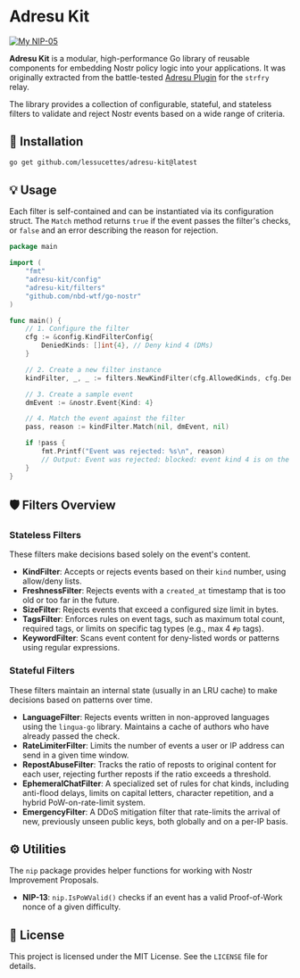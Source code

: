 
# Adresu Kit

[![My NIP-05](https://img.shields.io/badge/NIP--05-__@dukenukemmustdie.com-8E44AD?logo=nostr&logoColor=white)](https://dukenukemmustdie.com)

**Adresu Kit** is a modular, high-performance Go library of reusable components for embedding Nostr policy logic into your applications. It was originally extracted from the battle-tested [Adresu Plugin](https://github.com/lessucettes/adresu-plugin) for the `strfry` relay.

The library provides a collection of configurable, stateful, and stateless filters to validate and reject Nostr events based on a wide range of criteria.

## 🚀 Installation

```bash
go get github.com/lessucettes/adresu-kit@latest
```

## 💡 Usage

Each filter is self-contained and can be instantiated via its configuration struct. The `Match` method returns `true` if the event passes the filter's checks, or `false` and an error describing the reason for rejection.

```go
package main

import (
	"fmt"
	"adresu-kit/config"
	"adresu-kit/filters"
	"github.com/nbd-wtf/go-nostr"
)

func main() {
	// 1. Configure the filter
	cfg := &config.KindFilterConfig{
		DeniedKinds: []int{4}, // Deny kind 4 (DMs)
	}

	// 2. Create a new filter instance
	kindFilter, _, _ := filters.NewKindFilter(cfg.AllowedKinds, cfg.DeniedKinds)

	// 3. Create a sample event
	dmEvent := &nostr.Event{Kind: 4}

	// 4. Match the event against the filter
	pass, reason := kindFilter.Match(nil, dmEvent, nil)

	if !pass {
		fmt.Printf("Event was rejected: %s\n", reason)
		// Output: Event was rejected: blocked: event kind 4 is on the denylist
	}
}
```

## 🛡️ Filters Overview

### Stateless Filters

These filters make decisions based solely on the event's content.

  * **KindFilter**: Accepts or rejects events based on their `kind` number, using allow/deny lists.
  * **FreshnessFilter**: Rejects events with a `created_at` timestamp that is too old or too far in the future.
  * **SizeFilter**: Rejects events that exceed a configured size limit in bytes.
  * **TagsFilter**: Enforces rules on event tags, such as maximum total count, required tags, or limits on specific tag types (e.g., max 4 `#p` tags).
  * **KeywordFilter**: Scans event content for deny-listed words or patterns using regular expressions.

### Stateful Filters

These filters maintain an internal state (usually in an LRU cache) to make decisions based on patterns over time.

  * **LanguageFilter**: Rejects events written in non-approved languages using the `lingua-go` library. Maintains a cache of authors who have already passed the check.
  * **RateLimiterFilter**: Limits the number of events a user or IP address can send in a given time window.
  * **RepostAbuseFilter**: Tracks the ratio of reposts to original content for each user, rejecting further reposts if the ratio exceeds a threshold.
  * **EphemeralChatFilter**: A specialized set of rules for chat kinds, including anti-flood delays, limits on capital letters, character repetition, and a hybrid PoW-on-rate-limit system.
  * **EmergencyFilter**: A DDoS mitigation filter that rate-limits the arrival of new, previously unseen public keys, both globally and on a per-IP basis.

## ⚙️ Utilities

The `nip` package provides helper functions for working with Nostr Improvement Proposals.

  * **NIP-13**: `nip.IsPoWValid()` checks if an event has a valid Proof-of-Work nonce of a given difficulty.

## 📄 License

This project is licensed under the MIT License. See the `LICENSE` file for details.
